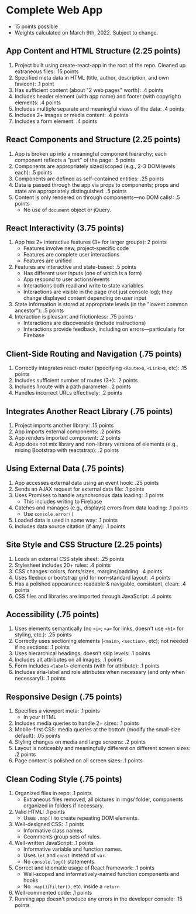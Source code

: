# Complete Web App
- 15 points possible
- Weights calculated on March 9th, 2022. Subject to change.

## App Content and HTML Structure (2.25 points)
1. Project built using create-react-app in the root of the repo. Cleaned up extraneous files: .15 points
2. Specified meta data in HTML (title, author, description, and own favicon): .1 point
3. Has sufficient content (about "2 web pages" worth): .4 points
4. Includes header element (with app name) and footer (with copyright) elements: .4 points
5. Includes multiple separate and meaningful views of the data: .4 points
6. Includes 2+ images or media content: .4 points
7. Includes a form element: .4 points

## React Components and Structure (2.25 points)
1. App is broken up into a meaningful component hierarchy; each component reflects a "part" of the page: .5 points
2. Components are appropriately sized/scoped (e.g., 2-3 DOM levels each): .5 points
3. Components are defined as self-contained entities: .25 points
4. Data is passed through the app via props to components; props and state are appropriately distinguished: .5 points
5. Content is only rendered on through components—no DOM calls!: .5 points
    - No use of ```document``` object or jQuery.

## React Interactivity (3.75 points)
1. App has 2+ interactive features (3+ for larger groups): 2 points
    - Features involve new, project-specific code
    - Features are complete user interactions
    - Features are unified
2. Features are interactive and state-based: .5 points
    - Has different user inputs (one of which is a form)
    - App respond to user actions/events
    - Interactions both read and write to state variables
    - Interactions are visible in the page (not just console log); they change displayed content depending on user input
3. State information is stored at appropriate levels (in the "lowest common ancestor"): .5 points
4. Interaction is pleasant and frictionless: .75 points
    - Interactions are discoverable (include instructions)
    - Interactions provide feedback, including on errors—particularly for Firebase

## Client-Side Routing and Navigation (.75 points)
1. Correctly integrates react-router (specifying ```<Route>```s, ```<Link>```s, etc): .15 points
2. Includes sufficient number of routes (3+): .2 points
3. Includes 1 route with a path parameter: .2 points
4. Handles incorrect URLs effectively: .2 points

## Integrates Another React Library (.75 points)
1. Project imports another library: .15 points
2. App imports external components: .2 points
3. App renders imported component: .2 points
4. App does not mix library and non-library versions of elements (e.g., mixing Bootstrap with reactstrap): .2 points

## Using External Data (.75 points)
1. App accesses external data using an event hook: .25 points
2. Sends an AJAX request for external data file: .1 points
3. Uses Promises to handle asynchronous data loading: .1 points
    - This includes writing to Firebase
4. Catches and manages (e.g., displays) errors from data loading: .1 points
    - Use ```console.error()```
5. Loaded data is used in some way: .1 points
6. Includes data source citation (if any): .1 points

## Site Style and CSS Structure (2.25 points)
1. Loads an external CSS style sheet: .25 points
2. Stylesheet includes 20+ rules: .4 points
3. CSS changes: colors, fonts/sizes, margins/padding: .4 points
4. Uses flexbox or bootstrap grid for non-standard layout: .4 points
5. Has a polished appearance: readable & navigable, consistent, clean: .4 points
6. CSS files and libraries are imported through JavaScript: .4 points

## Accessibility (.75 points)
1. Uses elements semantically (no ```<i>```; ```<a>``` for links, doesn't use ```<h1>``` for styling, etc.): .25 points
2. Correctly uses sectioning elements (```<main>```, ```<section>```, etc); not needed if no sections: .1 points
3. Uses hierarchical headings; doesn't skip levels: .1 points
4. Includes alt attributes on all images: .1 points
5. Form includes ```<label>``` elements (with for attribute): .1 points
6. Includes aria-label and role attributes when necessary (and only when necessary!): .1 points

## Responsive Design (.75 points)
1. Specifies a viewport meta: .1 points
    - In your HTML
2. Includes media queries to handle 2+ sizes: .1 points
3. Mobile-first CSS: media queries at the bottom (modify the small-size default): .05 points
4. Styling changes on media and large screens: .2 points
5. Layout is noticeably and meaningfully different on different screen sizes: .2 points
6. Page content is polished on all screen sizes: .1 points

## Clean Coding Style (.75 points)
1. Organized files in repo: .1 points
    - Extraneous files removed, all pictures in imgs/ folder, components organized in folders if necessary.
2. Valid HTML: .1 points
    - Uses ```.map()``` to create repeating DOM elements.
3. Well-designed CSS: .1 points
    - Informative class names.
    - Ccomments group sets of rules.
4. Well-written JavaScript: .1 points
    - Informative variable and function names.
    - Uses ```let``` and ```const``` instead of ```var```.
    - No ```console.log()``` statements.
5. Correct and idiomatic usage of React framework: .1 points
    - Well-scoped and informatively-named function components and hooks
    - No ```.map()```/```filter()```, etc. inside a ```return```
8. Well-commented code: .1 points
9. Running app doesn't produce any errors in the developer console: .15 points